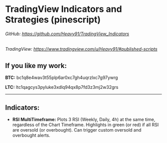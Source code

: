 # TradingView Indicators and Strategies (pinescript)

###### GitHub: https://github.com/Heavy91/TradingView_Indicators

###### TradingView: https://www.tradingview.com/u/Heavy91/#published-scripts

## If you like my work:
**BTC:** bc1q8e4wav3t55plp6ar0xc7gh4uqrzlxc7g97ywrg

**LTC:** ltc1qagcys3pyluke3xdlq94qx8p7fd3z3mj2w32grs

-------------------------------------------------------------------------------------

## Indicators:

- **RSI MultiTimeframe:**
  Plots 3 RSI (Weekly, Daily, 4h) at the same time, regardless of the Chart Timeframe.
  Highlights in green (or red) if all RSI are oversold (or overbought).
  Can trigger custom oversold and overbought alerts.

